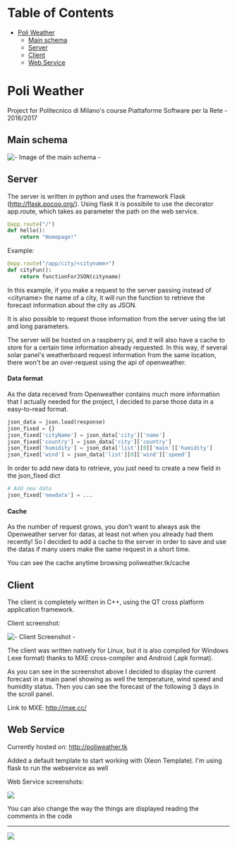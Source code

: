 Table of Contents
=================

   * [Poli Weather](#poli-weather)
      * [Main schema](#main-schema)
      * [Server](#server)
      * [Client](#client)
      * [Web Service](#web-service)


# Poli Weather

Project for Politecnico di Milano's course Piattaforme Software per la Rete - 2016/2017


##  Main schema
![- Image of the main schema -](http://i.imgur.com/kJozWxv.png)

##  Server

The server is written in python and uses the framework Flask (http://flask.pocoo.org/). Using flask it is possibile to use the decorator app.route, which takes as parameter the path on the web service.

```python
@app.route("/")
def hello():
    return "Homepage!"
```

Example:

```python
@app.route("/app/city/<cityname>")
def cityFun():
    return functionForJSON(cityname)
```
In this example, if you make a request to the server passing instead of \<cityname\> the name of a city, it will run the function to retrieve the forecast information about the city as JSON.

It is also possible to request those information from the server using the lat and long parameters.

The server will be hosted on a raspberry pi, and it will also have a cache to store for a certain time information already requested. In this way, if several solar panel's weatherboard request information from the same location, there won't be an over-request using the api of openweather. 

#### Data format

As the data received from Openweather contains much more information that I actually needed for the project, I decided to parse those data in a easy-to-read format.

```python
json_data = json.load(response)
json_fixed = {}
json_fixed['cityName'] = json_data['city']['name']
json_fixed['country'] = json_data['city']['country']
json_fixed['humidity'] = json_data['list'][0]['main']['humidity']
json_fixed['wind'] = json_data['list'][0]['wind']['speed']
```

In order to add new data to retrieve, you just need to create a new field in the json_fixed dict

```python
# Add new data
json_fixed['newdata'] = ...
```

#### Cache

As the number of request grows, you don't want to always ask the Openweather server for datas, at least not when you already had them recently! So I decided to add a cache to the server in order to save and use the datas if many users make the same request in a short time.

You can see the cache anytime browsing poliweather.tk/cache

##  Client

The client is completely written in C++, using the QT cross platform application framework.

Client screenshot:

![- Client Screenshot -](http://i.imgur.com/Bui5uBc.png)

The client was written natively for Linux, but it is also compiled for Windows (.exe format) thanks to MXE cross-compiler and Android (.apk format).

As you can see in the screenshot above I decided to display the current forecast in a main panel showing as well the temperature, wind speed and humidity status. Then you can see the forecast of the following 3 days in the scroll panel.

Link to MXE: http://mxe.cc/
##  Web Service

Currently hosted on: http://poliweather.tk

Added a default template to start working with (Xeon Template). I'm using flask to run the webservice as well

Web Service screenshots:

![](http://i.imgur.com/EgxQHKg.png)

You can also change the way the things are displayed reading the comments in the code 

---

![](https://s17.postimg.org/7cbxdcyal/pw_screen.png)
